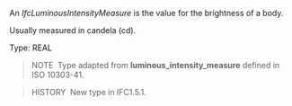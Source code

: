 An _IfcLuminousIntensityMeasure_ is the value for the brightness of a body.

Usually measured in candela (cd).

Type: REAL

> NOTE&nbsp; Type adapted from **luminous_intensity_measure** defined in ISO 10303-41.

> HISTORY&nbsp; New type in IFC1.5.1.

